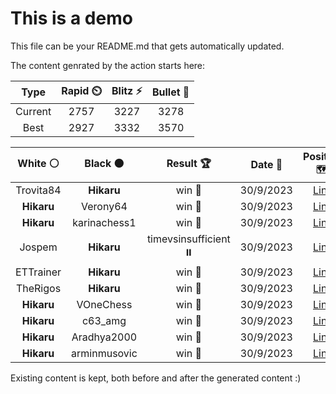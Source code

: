 # This is a demo

This file can be your README.md that gets automatically updated.

The content genrated by the action starts here:

<!--START_SECTION:chessStats-->
<!-- Automatically generated with https://github.com/Balastrong/chess-stats-action -->

| Type | Rapid ⏲️ | Blitz ⚡ | Bullet 🔫 |
|:---:|:---:|:---:|:---:|
| Current | 2757 | 3227 | 3278 |
| Best | 2927 | 3332 | 3570 |

| White ⚪ | Black ⚫ | Result 🏆 | Date 📅 | Position 🗺️ | Type 🕕 |
|:---:|:---:|:---:|:---:|:---:|:---:|
| Trovita84 | **Hikaru** | win 🥇 | 30/9/2023 | <a href="http://www.ee.unb.ca/cgi-bin/tervo/fen.pl?select=r1bqk2r/pp2ppb1/3p2p1/8/2pnPPn1/2N3P1/PPPBN1B1/R2Q1RK1 w kq -">Link</a> | Bullet |
| **Hikaru** | Verony64 | win 🥇 | 30/9/2023 | <a href="http://www.ee.unb.ca/cgi-bin/tervo/fen.pl?select=6k1/p5q1/2p3bR/4P1Q1/Pp6/2P5/1P4PP/4R2K b - -">Link</a> | Bullet |
| **Hikaru** | karinachess1 | win 🥇 | 30/9/2023 | <a href="http://www.ee.unb.ca/cgi-bin/tervo/fen.pl?select=8/1kp5/1R1b4/3K2N1/2PP4/8/6P1/6r1 b - -">Link</a> | Bullet |
| Jospem | **Hikaru** | timevsinsufficient ⏸️ | 30/9/2023 | <a href="http://www.ee.unb.ca/cgi-bin/tervo/fen.pl?select=5r2/8/1p6/7K/1pk5/8/8/8 b - -">Link</a> | Bullet |
| ETTrainer | **Hikaru** | win 🥇 | 30/9/2023 | <a href="http://www.ee.unb.ca/cgi-bin/tervo/fen.pl?select=r6k/ppB3pp/2n3n1/2p5/2Bp4/3P1q2/PPP5/R5Kr w - -">Link</a> | Bullet |
| TheRigos | **Hikaru** | win 🥇 | 30/9/2023 | <a href="http://www.ee.unb.ca/cgi-bin/tervo/fen.pl?select=r7/2k4p/3q1pp1/1Qp5/Pn6/1P5P/5PP1/6K1 w - -">Link</a> | Bullet |
| **Hikaru** | VOneChess | win 🥇 | 30/9/2023 | <a href="http://www.ee.unb.ca/cgi-bin/tervo/fen.pl?select=N7/ppQ4p/3kp3/2ppb3/8/8/PPP3PP/5R1K b - -">Link</a> | Bullet |
| **Hikaru** | c63_amg | win 🥇 | 30/9/2023 | <a href="http://www.ee.unb.ca/cgi-bin/tervo/fen.pl?select=2r2bk1/p2R4/2P1p1p1/pP2p3/P1P1P2p/4B3/5P1P/5K2 b - -">Link</a> | Bullet |
| **Hikaru** | Aradhya2000 | win 🥇 | 30/9/2023 | <a href="http://www.ee.unb.ca/cgi-bin/tervo/fen.pl?select=8/1p5p/1k1P4/1Bn4P/Q7/8/PP6/6K1 b - -">Link</a> | Bullet |
| **Hikaru** | arminmusovic | win 🥇 | 30/9/2023 | <a href="http://www.ee.unb.ca/cgi-bin/tervo/fen.pl?select=Q4n2/6pk/7p/5P2/7P/1B2pN2/PP2K3/2b5 b - -">Link</a> | Bullet |

<!--END_SECTION:chessStats-->

Existing content is kept, both before and after the generated content :)
